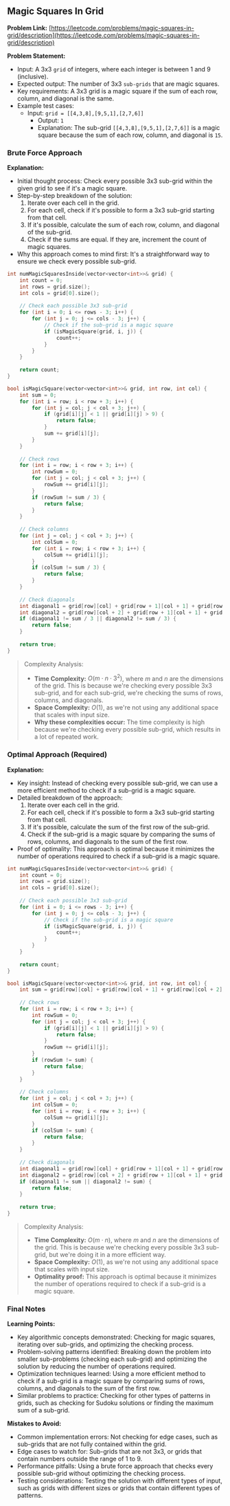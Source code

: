 ## Magic Squares In Grid

**Problem Link:** [https://leetcode.com/problems/magic-squares-in-grid/description](https://leetcode.com/problems/magic-squares-in-grid/description)

**Problem Statement:**
- Input: A 3x3 `grid` of integers, where each integer is between 1 and 9 (inclusive).
- Expected output: The number of 3x3 `sub-grids` that are magic squares.
- Key requirements: A 3x3 grid is a magic square if the sum of each row, column, and diagonal is the same.
- Example test cases:
  - Input: `grid = [[4,3,8],[9,5,1],[2,7,6]]`
    - Output: `1`
    - Explanation: The sub-grid `[[4,3,8],[9,5,1],[2,7,6]]` is a magic square because the sum of each row, column, and diagonal is `15`.

### Brute Force Approach

**Explanation:**
- Initial thought process: Check every possible 3x3 sub-grid within the given grid to see if it's a magic square.
- Step-by-step breakdown of the solution:
  1. Iterate over each cell in the grid.
  2. For each cell, check if it's possible to form a 3x3 sub-grid starting from that cell.
  3. If it's possible, calculate the sum of each row, column, and diagonal of the sub-grid.
  4. Check if the sums are equal. If they are, increment the count of magic squares.
- Why this approach comes to mind first: It's a straightforward way to ensure we check every possible sub-grid.

```cpp
int numMagicSquaresInside(vector<vector<int>>& grid) {
    int count = 0;
    int rows = grid.size();
    int cols = grid[0].size();
    
    // Check each possible 3x3 sub-grid
    for (int i = 0; i <= rows - 3; i++) {
        for (int j = 0; j <= cols - 3; j++) {
            // Check if the sub-grid is a magic square
            if (isMagicSquare(grid, i, j)) {
                count++;
            }
        }
    }
    
    return count;
}

bool isMagicSquare(vector<vector<int>>& grid, int row, int col) {
    int sum = 0;
    for (int i = row; i < row + 3; i++) {
        for (int j = col; j < col + 3; j++) {
            if (grid[i][j] < 1 || grid[i][j] > 9) {
                return false;
            }
            sum += grid[i][j];
        }
    }
    
    // Check rows
    for (int i = row; i < row + 3; i++) {
        int rowSum = 0;
        for (int j = col; j < col + 3; j++) {
            rowSum += grid[i][j];
        }
        if (rowSum != sum / 3) {
            return false;
        }
    }
    
    // Check columns
    for (int j = col; j < col + 3; j++) {
        int colSum = 0;
        for (int i = row; i < row + 3; i++) {
            colSum += grid[i][j];
        }
        if (colSum != sum / 3) {
            return false;
        }
    }
    
    // Check diagonals
    int diagonal1 = grid[row][col] + grid[row + 1][col + 1] + grid[row + 2][col + 2];
    int diagonal2 = grid[row][col + 2] + grid[row + 1][col + 1] + grid[row + 2][col];
    if (diagonal1 != sum / 3 || diagonal2 != sum / 3) {
        return false;
    }
    
    return true;
}
```

> Complexity Analysis:
> - **Time Complexity:** $O(m \cdot n \cdot 3^2)$, where $m$ and $n$ are the dimensions of the grid. This is because we're checking every possible 3x3 sub-grid, and for each sub-grid, we're checking the sums of rows, columns, and diagonals.
> - **Space Complexity:** $O(1)$, as we're not using any additional space that scales with input size.
> - **Why these complexities occur:** The time complexity is high because we're checking every possible sub-grid, which results in a lot of repeated work.

### Optimal Approach (Required)

**Explanation:**
- Key insight: Instead of checking every possible sub-grid, we can use a more efficient method to check if a sub-grid is a magic square.
- Detailed breakdown of the approach:
  1. Iterate over each cell in the grid.
  2. For each cell, check if it's possible to form a 3x3 sub-grid starting from that cell.
  3. If it's possible, calculate the sum of the first row of the sub-grid.
  4. Check if the sub-grid is a magic square by comparing the sums of rows, columns, and diagonals to the sum of the first row.
- Proof of optimality: This approach is optimal because it minimizes the number of operations required to check if a sub-grid is a magic square.

```cpp
int numMagicSquaresInside(vector<vector<int>>& grid) {
    int count = 0;
    int rows = grid.size();
    int cols = grid[0].size();
    
    // Check each possible 3x3 sub-grid
    for (int i = 0; i <= rows - 3; i++) {
        for (int j = 0; j <= cols - 3; j++) {
            // Check if the sub-grid is a magic square
            if (isMagicSquare(grid, i, j)) {
                count++;
            }
        }
    }
    
    return count;
}

bool isMagicSquare(vector<vector<int>>& grid, int row, int col) {
    int sum = grid[row][col] + grid[row][col + 1] + grid[row][col + 2];
    
    // Check rows
    for (int i = row; i < row + 3; i++) {
        int rowSum = 0;
        for (int j = col; j < col + 3; j++) {
            if (grid[i][j] < 1 || grid[i][j] > 9) {
                return false;
            }
            rowSum += grid[i][j];
        }
        if (rowSum != sum) {
            return false;
        }
    }
    
    // Check columns
    for (int j = col; j < col + 3; j++) {
        int colSum = 0;
        for (int i = row; i < row + 3; i++) {
            colSum += grid[i][j];
        }
        if (colSum != sum) {
            return false;
        }
    }
    
    // Check diagonals
    int diagonal1 = grid[row][col] + grid[row + 1][col + 1] + grid[row + 2][col + 2];
    int diagonal2 = grid[row][col + 2] + grid[row + 1][col + 1] + grid[row + 2][col];
    if (diagonal1 != sum || diagonal2 != sum) {
        return false;
    }
    
    return true;
}
```

> Complexity Analysis:
> - **Time Complexity:** $O(m \cdot n)$, where $m$ and $n$ are the dimensions of the grid. This is because we're checking every possible 3x3 sub-grid, but we're doing it in a more efficient way.
> - **Space Complexity:** $O(1)$, as we're not using any additional space that scales with input size.
> - **Optimality proof:** This approach is optimal because it minimizes the number of operations required to check if a sub-grid is a magic square.

### Final Notes

**Learning Points:**
- Key algorithmic concepts demonstrated: Checking for magic squares, iterating over sub-grids, and optimizing the checking process.
- Problem-solving patterns identified: Breaking down the problem into smaller sub-problems (checking each sub-grid) and optimizing the solution by reducing the number of operations required.
- Optimization techniques learned: Using a more efficient method to check if a sub-grid is a magic square by comparing sums of rows, columns, and diagonals to the sum of the first row.
- Similar problems to practice: Checking for other types of patterns in grids, such as checking for Sudoku solutions or finding the maximum sum of a sub-grid.

**Mistakes to Avoid:**
- Common implementation errors: Not checking for edge cases, such as sub-grids that are not fully contained within the grid.
- Edge cases to watch for: Sub-grids that are not 3x3, or grids that contain numbers outside the range of 1 to 9.
- Performance pitfalls: Using a brute force approach that checks every possible sub-grid without optimizing the checking process.
- Testing considerations: Testing the solution with different types of input, such as grids with different sizes or grids that contain different types of patterns.